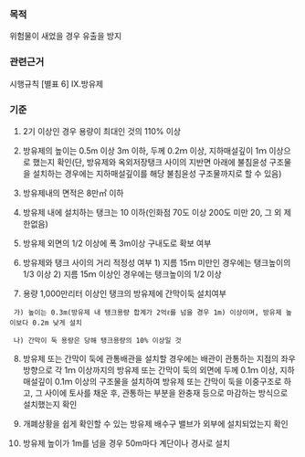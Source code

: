 ### 목적
위험물이 새었을 경우 유출을 방지

### 관련근거
시행규칙 [별표 6] IX.방유제

### 기준

   1. 2기 이상인 경우 용량이 최대인 것의 110% 이상

   2. 방유제의 높이는 0.5m 이상 3m 이하, 두께 0.2ｍ 이상, 지하매설깊이 1ｍ 이상으로 했는지 확인(단, 방유제와 옥외저장탱크 사이의 지반면 아래에 불침윤성 구조물을 설치하는 경우에는 지하매설깊이를 해당 불침윤성 구조물까지로 할 수 있음)

   3. 방유제내의 면적은 8만㎡ 이하

   4. 방유제 내에 설치하는 탱크는 10 이하(인화점 70도 이상 200도 미만 20, 그 외 제한없음)

   5. 방유제 외면의 1/2 이상에 폭 3m이상 구내도로 확보 여부

   6. 방유제와 탱크 사이의 거리 적정성 여부
     1) 지름 15ｍ 미만인 경우에는 탱크높이의 1/3 이상
     2) 지름 15ｍ 이상인 경우에는 탱크높이의 1/2 이상

   7. 용량 1,000만리터 이상인 탱크의 방유제에 간막이둑 설치여부

     가) 높이는 0.3m(방유제 내 탱크용량 합계가 2억ℓ를 넘을 경우 1m) 이상이며, 방유제 높이보다 0.2m 낮게 설치

     나) 간막이 둑 용량은 당해 탱크용량의 10% 이상일 것

   8. 방유제 또는 간막이 둑에 관통배관을 설치할 경우에는 배관이 관통하는 지점의 좌우방향으로 각 1ｍ 이상까지의 방유제 또는 간막이 둑의 외면에 두께 0.1ｍ 이상, 지하매설깊이 0.1ｍ 이상의 구조물을 설치하여 방유제 또는 간막이 둑을 이중구조로 하고, 그 사이에 토사를 채운 후, 관통하는 부분을 완충재 등으로 마감하는 방식으로 설치했는지 확인

   9. 개폐상황을 쉽게 확인할 수 있는 방유제 배수구 밸브가 외부에 설치되었는지 확인

   10. 방유제 높이가 1m를 넘을 경우 50m마다 계단이나 경사로 설치